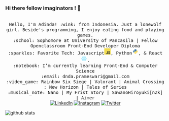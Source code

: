 ### Hi there fellow imaginators ! 👋


<p align="center">
  <br>
  <samp>
    Hello, I'm Adinda! :wink: from Indonesia.
    Just a lonewolf girl. Beside's programming, I enjoy eating food and playing games.<br>
    :school: Sophomore at University of Pancasila | Fellow Openclassroom Front-End Developer Diploma<br>
    :sparkles: Favorite Tech: Javascript<code><img height="20" src="https://raw.githubusercontent.com/github/explore/80688e429a7d4ef2fca1e82350fe8e3517d3494d/topics/javascript/javascript.png"></code>, Python<code><img height="20" src="https://raw.githubusercontent.com/github/explore/80688e429a7d4ef2fca1e82350fe8e3517d3494d/topics/python/python.png"></code>, & React<code><img height="20" src="https://raw.githubusercontent.com/github/explore/80688e429a7d4ef2fca1e82350fe8e3517d3494d/topics/react/react.png"></code>. <br>
    :notebook: I’m currently learning Front-End & Computer Science <br>
    :email:	dnda.prameswari@gmail.com <br>
    :video_game: Rainbow Six Siege | Valorant | Animal Crossing : New Horizon | Tales of Series <br>
    :musical_note: Nano | My Frist Story | SawanoHiroyuki[nZk] | Aimer <br>
  </samp>
  <a href="https://www.linkedin.com/in/dindatiwi/" target="_blank"><img src="https://img.shields.io/badge/LinkedIn-%230077B5.svg?&style=flat-square&logo=linkedin&logoColor=white" alt="LinkedIn"></a>
<a href="https://www.instagram.com/tiwi707/" target="_blank"><img src="https://img.shields.io/badge/Instagram-%23E4405F.svg?&style=flat-square&logo=instagram&logoColor=white" alt="Instagram"></a>
  <a href="https://twitter.com/tiwi707" target="_blank"><img src="https://img.shields.io/badge/Twitter-%230077B5.svg?&style=flat-square&logo=twitter&logoColor=white" alt="Twitter"></a><br>
  
  
  ![github stats](https://github-readme-stats.vercel.app/api?username=dindatiwi&show_icons=true)
</p>





<!--
**dindatiwi/dindatiwi** is a ✨ _special_ ✨ repository because its `README.md` (this file) appears on your GitHub profile.

Here are some ideas to get you started:
:art: Portfolio: https://jojonicho.wtf <br>
:pencil: Resume: https://cv.jojonicho.wtf <br>
- 🔭 I’m currently working on ...
- 🌱 I’m currently learning ...
- 👯 I’m looking to collaborate on ...
- 🤔 I’m looking for help with ...
- 💬 Ask me about ...
- 📫 How to reach me: ...
- 😄 Pronouns: ...
- ⚡ Fun fact: ...
-->
